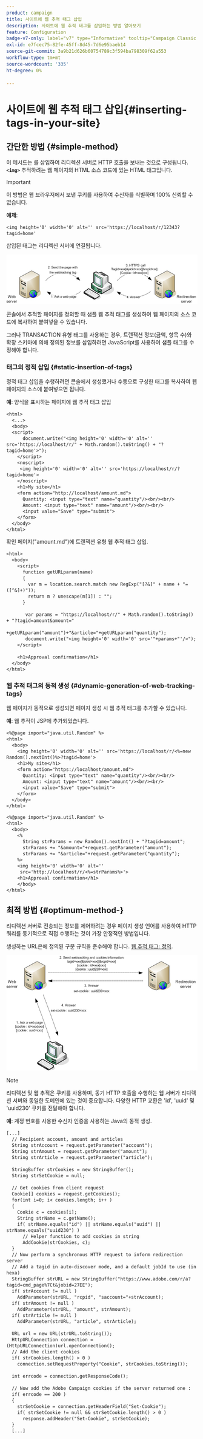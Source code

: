 ```yaml
---
product: campaign
title: 사이트에 웹 추적 태그 삽입
description: 사이트에 웹 추적 태그를 삽입하는 방법 알아보기
feature: Configuration
badge-v7-only: label="v7" type="Informative" tooltip="Campaign Classic v7에만 적용됩니다."
exl-id: e7fcec75-82fe-45ff-8d45-7d6e95baeb14
source-git-commit: 3a9b21d626b60754789c3f594ba798309f62a553
workflow-type: tm+mt
source-wordcount: '335'
ht-degree: 0%

---
```


# 사이트에 웹 추적 태그 삽입{#inserting-tags-in-your-site}

## 간단한 방법 {#simple-method}

이 메서드는 를 삽입하여 리디렉션 서버로 HTTP 호출을 보내는 것으로 구성됩니다. **`<img>`** 추적하려는 웹 페이지의 HTML 소스 코드에 있는 HTML 태그입니다.

>[!IMPORTANT]
>
>이 방법은 웹 브라우저에서 보낸 쿠키를 사용하여 수신자를 식별하며 100% 신뢰할 수 없습니다.

**예제**:

```
<img height='0' width='0' alt='' src='https://localhost/r/12343?tagid=home'
```

삽입된 태그는 리디렉션 서버에 연결됩니다.

![](assets/d_ncs_integration_webtracking_structure2.png)

콘솔에서 추적할 페이지를 정의할 때 샘플 웹 추적 태그를 생성하여 웹 페이지의 소스 코드에 복사하여 붙여넣을 수 있습니다.

그러나 TRANSACTION 유형 태그를 사용하는 경우, 트랜잭션 정보(금액, 항목 수)와 확장 스키마에 의해 정의된 정보를 삽입하려면 JavaScript를 사용하여 샘플 태그를 수정해야 합니다.

### 태그의 정적 삽입 {#static-insertion-of-tags}

정적 태그 삽입을 수행하려면 콘솔에서 생성했거나 수동으로 구성한 태그를 복사하여 웹 페이지의 소스에 붙여넣으면 됩니다.

**예**: 양식을 표시하는 페이지에 웹 추적 태그 삽입

```
<html>
  <...>
  <body>
  <script>
      document.write("<img height='0' width='0' alt='' src='https://localhost/r/" + Math.random().toString() + "?tagid=home'>");
    </script>
    <noscript>
     <img height='0' width='0' alt='' src='https://localhost/r/?tagid=home'>
    </noscript>
    <h1>My site</h1>
    <form action="http://localhost/amount.md">
      Quantity: <input type="text" name="quantity"/><br/><br/>
      Amount: <input type="text" name="amount"/><br/><br/>
      <input value="Save" type="submit">
    </form>
  </body>
</html>
```

확인 페이지(&quot;amount.md&quot;)에 트랜잭션 유형 웹 추적 태그 삽입.

```
<html>
  <body>
    <script>
      function getURLparam(name) 
      {
        var m = location.search.match new RegExp("[?&]" + name + "=([^&]+)"));
        return m ? unescape(m[1]) : "";
      }
 
       var params = "https://localhost/r/" + Math.random().toString() + "?tagid=amount&amount="
                      +getURLparam("amount")+"&article="+getURLparam("quantity");
       document.write("<img height='0' width='0' src='"+params+"'/>");
    </script>

    <h1>Approval confirmation</h1>
  </body>
</html>
```

### 웹 추적 태그의 동적 생성 {#dynamic-generation-of-web-tracking-tags}

웹 페이지가 동적으로 생성되면 페이지 생성 시 웹 추적 태그를 추가할 수 있습니다.

**예**: 웹 추적이 JSP에 추가되었습니다.

```
<%@page import="java.util.Random" %>
<html>
  <body>
    <img height='0' width='0' alt='' src='https://localhost/r/<%=new Random().nextInt()%>?tagid=home'>
    <h1>My site</h1>
    <form action="https://localhost/amount.md">
      Quantity: <input type="text" name="quantity"/><br/><br/>
      Amount: <input type="text" name="amount"/><br/><br/>
      <input value="Save" type="submit">
    </form>
  </body>
</html>
```

```
<%@page import="java.util.Random" %>
<html>
  <body>
    <%  
      String strParams = new Random().nextInt() + "?tagid=amount";
      strParams += "&amount="+request.getParameter("amount");
      strParams += "&article="+request.getParameter("quantity");
    %>
    <img height='0' width='0' alt=''
     src='http://localhost/r/<%=strParams%>'>
    <h1>Approval confirmation</h1>
    </body>
</html>
```

## 최적 방법 {#optimum-method-}

리디렉션 서버로 전송되는 정보를 제어하려는 경우 페이지 생성 언어를 사용하여 HTTP 쿼리를 동기적으로 직접 수행하는 것이 가장 안정적인 방법입니다.

생성하는 URL은에 정의된 구문 규칙을 준수해야 합니다. [웹 추적 태그: 정의](../../configuration/using/web-tracking-tag--definition.md).

![](assets/d_ncs_integration_webtracking_structure3.png)

>[!NOTE]
>
>리디렉션 및 웹 추적은 쿠키를 사용하며, 동기 HTTP 호출을 수행하는 웹 서버가 리디렉션 서버와 동일한 도메인에 있는 것이 중요합니다. 다양한 HTTP 교환은 &#39;id&#39;, &#39;uuid&#39; 및 &#39;uuid230&#39; 쿠키를 전달해야 합니다.

**예**: 계정 번호를 사용한 수신자 인증을 사용하는 Java의 동적 생성.

```
[...]
  // Recipient account, amount and articles
  String strAccount = request.getParameter("account");
  String strAmount = request.getParameter("amount");
  String strArticle = request.getParameter("article");

  StringBuffer strCookies = new StringBuffer();
  String strSetCookie = null;

  // Get cookies from client request
  Cookie[] cookies = request.getCookies();
  for(int i=0; i< cookies.length; i++ )
  {
    Cookie c = cookies[i];
    String strName = c.getName();
    if( strName.equals("id") || strName.equals("uuid") || strName.equals("uuid230") )
      // Helper function to add cookies in string
      AddCookie(strCookies, c);
  }
  // Now perform a synchronous HTTP request to inform redirection server
  // Add a tagid in auto-discover mode, and a default jobId to use (in hexa)
  StringBuffer strURL = new StringBuffer("https://www.adobe.com/r/a?tagid=cmd_page%7Ct&jobid=27EE");
  if( strAccount != null )
    AddParameter(strURL, "rcpid", "saccount="+strAccount);
  if( strAmount != null )
    AddParameter(strURL, "amount", strAmount);
  if( strArticle != null )
    AddParameter(strURL, "article", strArticle);
  
  URL url = new URL(strURL.toString());
  HttpURLConnection connection = (HttpURLConnection)url.openConnection();
  // Add the client cookies
  if( strCookies.length() > 0 )
    connection.setRequestProperty("Cookie", strCookies.toString());

  int errcode = connection.getResponseCode();

  // Now add the Adobe Campaign cookies if the server returned one :
  if( errcode == 200 )
  {
    strSetCookie = connection.getHeaderField("Set-Cookie");
    if( strSetCookie != null && strSetCookie.length() > 0 )
      response.addHeader("Set-Cookie", strSetCookie);
  }
  [...]
```
